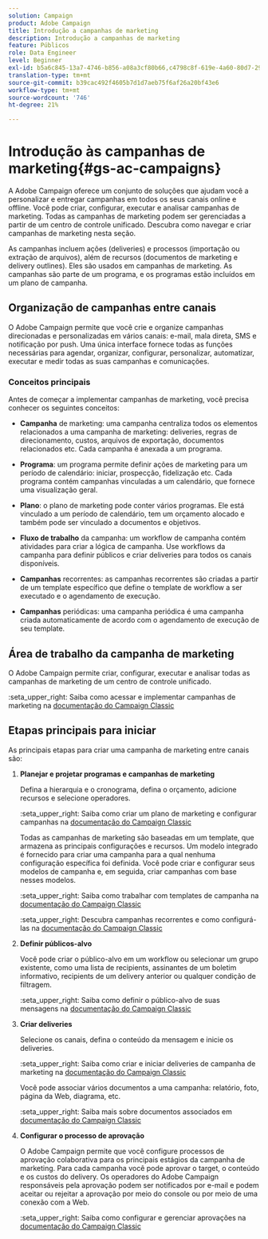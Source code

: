 ```yaml
---
solution: Campaign
product: Adobe Campaign
title: Introdução a campanhas de marketing
description: Introdução a campanhas de marketing
feature: Públicos
role: Data Engineer
level: Beginner
exl-id: b5a6c845-13a7-4746-b856-a08a3cf80b66,c4798c8f-619e-4a60-80d7-29b9e4c61168
translation-type: tm+mt
source-git-commit: b39cac492f4605b7d1d7aeb75f6af26a20bf43e6
workflow-type: tm+mt
source-wordcount: '746'
ht-degree: 21%

---
```


# Introdução às campanhas de marketing{#gs-ac-campaigns}

A Adobe Campaign oferece um conjunto de soluções que ajudam você a personalizar e entregar campanhas em todos os seus canais online e offline. Você pode criar, configurar, executar e analisar campanhas de marketing. Todas as campanhas de marketing podem ser gerenciadas a partir de um centro de controle unificado. Descubra como navegar e criar campanhas de marketing nesta seção.

As campanhas incluem ações (deliveries) e processos (importação ou extração de arquivos), além de recursos (documentos de marketing e delivery outlines). Eles são usados em campanhas de marketing. As campanhas são parte de um programa, e os programas estão incluídos em um plano de campanha.

## Organização de campanhas entre canais

O Adobe Campaign permite que você crie e organize campanhas direcionadas e personalizadas em vários canais: e-mail, mala direta, SMS e notificação por push. Uma única interface fornece todas as funções necessárias para agendar, organizar, configurar, personalizar, automatizar, executar e medir todas as suas campanhas e comunicações.

### Conceitos principais

Antes de começar a implementar campanhas de marketing, você precisa conhecer os seguintes conceitos:

* **Campanha** de marketing: uma campanha centraliza todos os elementos relacionados a uma campanha de marketing: deliveries, regras de direcionamento, custos, arquivos de exportação, documentos relacionados etc. Cada campanha é anexada a um programa.

* **Programa**: um programa permite definir ações de marketing para um período de calendário: iniciar, prospecção, fidelização etc. Cada programa contém campanhas vinculadas a um calendário, que fornece uma visualização geral.

* **Plano**: o plano de marketing pode conter vários programas. Ele está vinculado a um período de calendário, tem um orçamento alocado e também pode ser vinculado a documentos e objetivos.

* **Fluxo de trabalho** da campanha: um workflow de campanha contém atividades para criar a lógica de campanha. Use workflows da campanha para definir públicos e criar deliveries para todos os canais disponíveis.

* **Campanhas** recorrentes: as campanhas recorrentes são criadas a partir de um template específico que define o template de workflow a ser executado e o agendamento de execução.

* **Campanhas** periódicas: uma campanha periódica é uma campanha criada automaticamente de acordo com o agendamento de execução de seu template.

## Área de trabalho da campanha de marketing

O Adobe Campaign permite criar, configurar, executar e analisar todas as campanhas de marketing de um centro de controle unificado.

:seta_upper_right: Saiba como acessar e implementar campanhas de marketing na [documentação do Campaign Classic](https://experienceleague.adobe.com/docs/campaign-classic/using/orchestrating-campaigns/about-marketing-campaigns/accessing-marketing-campaigns.html?lang=en#orchestrating-campaigns)


## Etapas principais para iniciar

As principais etapas para criar uma campanha de marketing entre canais são:

1. **Planejar e projetar programas e campanhas de marketing**

   Defina a hierarquia e o cronograma, defina o orçamento, adicione recursos e selecione operadores.

   :seta_upper_right: Saiba como criar um plano de marketing e configurar campanhas na [documentação do Campaign Classic](https://experienceleague.adobe.com/docs/campaign-classic/using/orchestrating-campaigns/orchestrate-campaigns/setting-up-marketing-campaigns.html?lang=en#creating-plan-and-program-hierarchy)

   Todas as campanhas de marketing são baseadas em um template, que armazena as principais configurações e recursos. Um modelo integrado é fornecido para criar uma campanha para a qual nenhuma configuração específica foi definida. Você pode criar e configurar seus modelos de campanha e, em seguida, criar campanhas com base nesses modelos.

   :seta_upper_right: Saiba como trabalhar com templates de campanha na [documentação do Campaign Classic](https://experienceleague.adobe.com/docs/campaign-classic/using/orchestrating-campaigns/orchestrate-campaigns/marketing-campaign-templates.html?lang=en#orchestrating-campaigns)

   :seta_upper_right: Descubra campanhas recorrentes e como configurá-las na [documentação do Campaign Classic](https://experienceleague.adobe.com/docs/campaign-classic/using/orchestrating-campaigns/orchestrate-campaigns/setting-up-marketing-campaigns.html?lang=en#recurring-and-periodic-campaigns)

1. **Definir públicos-alvo**

   Você pode criar o público-alvo em um workflow ou selecionar um grupo existente, como uma lista de recipients, assinantes de um boletim informativo, recipients de um delivery anterior ou qualquer condição de filtragem.

   :seta_upper_right: Saiba como definir o público-alvo de suas mensagens na [documentação do Campaign Classic](https://experienceleague.adobe.com/docs/campaign-classic/using/orchestrating-campaigns/orchestrate-campaigns/marketing-campaign-target.html?lang=en#orchestrating-campaigns)

1. **Criar deliveries**

   Selecione os canais, defina o conteúdo da mensagem e inicie os deliveries.

   :seta_upper_right: Saiba como criar e iniciar deliveries de campanha de marketing na [documentação do Campaign Classic](https://experienceleague.adobe.com/docs/campaign-classic/using/orchestrating-campaigns/orchestrate-campaigns/marketing-campaign-deliveries.html?lang=en#creating-deliveries)

   Você pode associar vários documentos a uma campanha: relatório, foto, página da Web, diagrama, etc.

   :seta_upper_right: Saiba mais sobre documentos associados em [documentação do Campaign Classic](https://experienceleague.adobe.com/docs/campaign-classic/using/orchestrating-campaigns/orchestrate-campaigns/marketing-campaign-assets.html?lang=en#adding-documents)

1. **Configurar o processo de aprovação**

   O Adobe Campaign permite que você configure processos de aprovação colaborativa para os principais estágios da campanha de marketing. Para cada campanha você pode aprovar o target, o conteúdo e os custos do delivery. Os operadores do Adobe Campaign responsáveis pela aprovação podem ser notificados por e-mail e podem aceitar ou rejeitar a aprovação por meio do console ou por meio de uma conexão com a Web.

   :seta_upper_right: Saiba como configurar e gerenciar aprovações na [documentação do Campaign Classic](https://experienceleague.adobe.com/docs/campaign-classic/using/orchestrating-campaigns/orchestrate-campaigns/marketing-campaign-approval.html?lang=en#orchestrating-campaigns)

